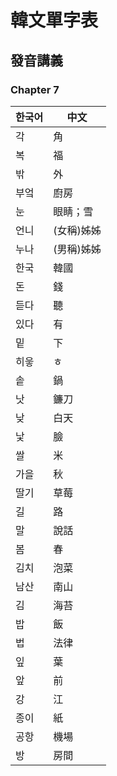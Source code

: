 # 韓文單字表

## 發音講義

### Chapter 7

한국어 | 中文
--- | ---
각 | 角
복 | 福
밖 | 外
부엌 | 廚房
눈 | 眼睛；雪
언니 | (女稱)姊姊
누나 | (男稱)姊姊
한국 | 韓國
돈 | 錢
듣다 | 聽
있다 | 有
밑 | 下
히읗 | ㅎ
솥 | 鍋
낫 | 鐮刀
낮 | 白天
낯 | 臉
쌀 | 米
가을 | 秋
딸기 | 草莓
길 | 路
말 | 說話
봄 | 春
김치 | 泡菜
남산 | 南山
김 | 海苔
밥 | 飯
법 | 法律
잎 | 葉
앞 | 前
강 | 江
종이 | 紙
공항 | 機場
방 | 房間
